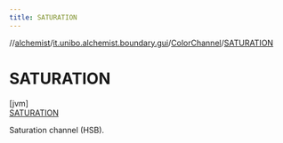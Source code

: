 ```yaml
---
title: SATURATION
---
```

//[alchemist](../../../../index.html)/[it.unibo.alchemist.boundary.gui](../../index.html)/[ColorChannel](../index.html)/[SATURATION](index.html)



# SATURATION



[jvm]\
[SATURATION](index.html)



Saturation channel (HSB).



